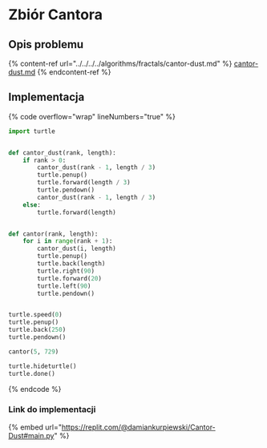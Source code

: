 # Zbiór Cantora

## Opis problemu

{% content-ref url="../../../../algorithms/fractals/cantor-dust.md" %}
[cantor-dust.md](../../../../algorithms/fractals/cantor-dust.md)
{% endcontent-ref %}

## Implementacja

{% code overflow="wrap" lineNumbers="true" %}
```python
import turtle


def cantor_dust(rank, length):
    if rank > 0:
        cantor_dust(rank - 1, length / 3)
        turtle.penup()
        turtle.forward(length / 3)
        turtle.pendown()
        cantor_dust(rank - 1, length / 3)
    else:
        turtle.forward(length)


def cantor(rank, length):
    for i in range(rank + 1):
        cantor_dust(i, length)
        turtle.penup()
        turtle.back(length)
        turtle.right(90)
        turtle.forward(20)
        turtle.left(90)
        turtle.pendown()


turtle.speed(0)
turtle.penup()
turtle.back(250)
turtle.pendown()

cantor(5, 729)

turtle.hideturtle()
turtle.done()
```
{% endcode %}

### Link do implementacji

{% embed url="https://replit.com/@damiankurpiewski/Cantor-Dust#main.py" %}
